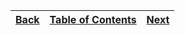 [Back](21stdstring.md) | [Table of Contents](tableofcontents.md) | [Next](23stdtypes.md)
---                    | ---                                     | ---